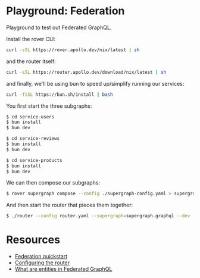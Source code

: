 # Playground: Federation
Playground to test out Federated GraphQL.

Install the rover CLI:

```bash
curl -sSL https://rover.apollo.dev/nix/latest | sh
```

and the router itself:

```bash
curl -sSL https://router.apollo.dev/download/nix/latest | sh
```

and finally, we'll be using bun to speed up/simplify running our services:

```bash
curl -fsSL https://bun.sh/install | bash
```

You first start the three subgraphs:

```bash
$ cd service-users
$ bun install
$ bun dev
```

```bash
$ cd service-reviews
$ bun install
$ bun dev
```

```bash
$ cd service-products
$ bun install
$ bun dev
```

We can then compose our subgraphs:

```bash
$ rover supergraph compose --config ./supergraph-config.yaml > supergraph.graphql
```

And then start the router that pieces them together:

```bash
$ ./router --config router.yaml --supergraph=supergraph.graphql --dev --hot-reload
```


# Resources

- [Federation quickstart](https://www.apollographql.com/docs/federation/quickstart/local-subgraphs)
- [Configuring the router](https://www.apollographql.com/docs/router/configuration/overview/)
- [What are entities in Federated GraphQL](https://www.apollographql.com/docs/federation/entities/#defining-an-entity)

